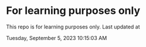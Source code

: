 # For learning purposes only
This repo is for learning purposes only.
Last updated at

Tuesday, September 5, 2023 10:15:03 AM

